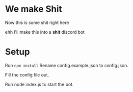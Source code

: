 # We make Shit

Now this is some shit right here

ehh i'll make this into a **shit** discord bot


# Setup

Run `npm install`
Rename config.example.json to config.json.


Fill the config file out.



Run node index.js to start the bot.
